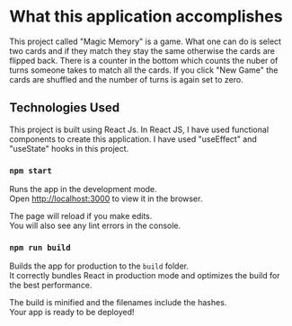 # What this application accomplishes

This project called "Magic Memory" is a game. What one can do is select two cards and if they match they stay the same otherwise the cards are flipped back. There is a counter in the bottom which counts the nuber of turns someone takes to match all the cards. If you click "New Game" the cards are shuffled and the number of turns is again set to zero.

## Technologies Used

This project is built using React Js. In React JS, I have used functional components to create this application. I have used "useEffect" and "useState" hooks in this project.

### `npm start`

Runs the app in the development mode.\
Open [http://localhost:3000](http://localhost:3000) to view it in the browser.

The page will reload if you make edits.\
You will also see any lint errors in the console.

### `npm run build`

Builds the app for production to the `build` folder.\
It correctly bundles React in production mode and optimizes the build for the best performance.

The build is minified and the filenames include the hashes.\
Your app is ready to be deployed!

